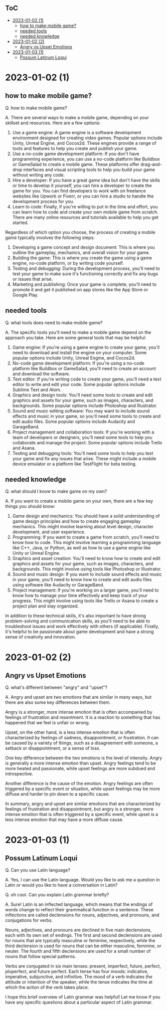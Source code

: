 ## ToC
- [2023-01-02 (1)](#2023-01-02-1)
  - [how to make mobile game?](#how-to-make-mobile-game)
  - [needed tools](#needed-tools)
  - [needed knowledge](#needed-knowledge)
- [2023-01-02 (2)](#2023-01-02-2)
  - [Angry vs Upset Emotions](#angry-vs-upset-emotions)
- [2023-01-03 (1)](#2023-01-03-1)
  - [Possum Latinum Loqui](#possum-latinum-loqui)

# 2023-01-02 (1)
## how to make mobile game?
Q. how to make mobile game?  
  
A. There are several ways to make a mobile game, depending on your skillset and resources. Here are a few options:  
  
1. Use a game engine: A game engine is a software development environment designed for creating video games. Popular options include Unity, Unreal Engine, and Cocos2d. These engines provide a range of tools and features to help you create and publish your game.  
2. Use a no-code game development platform: If you don't have programming experience, you can use a no-code platform like Buildbox or GameSalad to create a mobile game. These platforms offer drag-and-drop interfaces and visual scripting tools to help you build your game without writing any code.  
3. Hire a developer: If you have a great game idea but don't have the skills or time to develop it yourself, you can hire a developer to create the game for you. You can find developers to work with on freelance websites like Upwork or Fiverr, or you can hire a studio to handle the development process for you.  
4. Learn to code: Finally, if you're willing to put in the time and effort, you can learn how to code and create your own mobile game from scratch. There are many online resources and tutorials available to help you get started.  
  
Regardless of which option you choose, the process of creating a mobile game typically involves the following steps:  
1. Developing a game concept and design document: This is where you outline the gameplay, mechanics, and overall vision for your game.  
2. Building the game: This is where you create the game using a game engine, no-code platform, or by writing code yourself.  
3. Testing and debugging: During the development process, you'll need to test your game to make sure it's functioning correctly and fix any bugs or issues that arise.  
4. Marketing and publishing: Once your game is complete, you'll need to promote it and get it published on app stores like the App Store or Google Play.  

## needed tools
Q. what tools does need to make mobile game?  
  
A. The specific tools you'll need to make a mobile game depend on the approach you take. Here are some general tools that may be helpful:  
  
1. Game engine: If you're using a game engine to create your game, you'll need to download and install the engine on your computer. Some popular options include Unity, Unreal Engine, and Cocos2d.
2. No-code game development platform: If you're using a no-code platform like Buildbox or GameSalad, you'll need to create an account and download the software.
3. Text editor: If you're writing code to create your game, you'll need a text editor to write and edit your code. Some popular options include Sublime Text and Atom.
4. Graphics and design tools: You'll need some tools to create and edit graphics and assets for your game, such as images, characters, and backgrounds. Some popular options include Photoshop and Illustrator.
5. Sound and music editing software: You may want to include sound effects and music in your game, so you'll need some tools to create and edit audio files. Some popular options include Audacity and GarageBand.
6. Project management and collaboration tools: If you're working with a team of developers or designers, you'll need some tools to help you collaborate and manage the project. Some popular options include Trello and Asana.
7. Testing and debugging tools: You'll need some tools to help you test your game and fix any issues that arise. These might include a mobile device emulator or a platform like TestFlight for beta testing.

## needed knowledge
Q. what should I know to make game on my own?  
  
A. If you want to create a mobile game on your own, there are a few key things you should know:  
  
1. Game design and mechanics: You should have a solid understanding of game design principles and how to create engaging gameplay mechanics. This might involve learning about level design, character development, and user experience.
2. Programming: If you want to create a game from scratch, you'll need to know how to code. This might involve learning a programming language like C++, Java, or Python, as well as how to use a game engine like Unity or Unreal Engine.
3. Graphics and asset creation: You'll need to know how to create and edit graphics and assets for your game, such as images, characters, and backgrounds. This might involve using tools like Photoshop or Illustrator.
4. Sound and music design: If you want to include sound effects and music in your game, you'll need to know how to create and edit audio files using software like Audacity or GarageBand.
5. Project management: If you're working on a larger game, you'll need to know how to manage your time effectively and keep track of your progress. This might involve using tools like Trello or Asana to create a project plan and stay organized.
  
In addition to these technical skills, it's also important to have strong problem-solving and communication skills, as you'll need to be able to troubleshoot issues and work effectively with others (if applicable). Finally, it's helpful to be passionate about game development and have a strong sense of creativity and innovation.

# 2023-01-02 (2)
## Angry vs Upset Emotions
Q. what's different between "angry" and "upset"?  
  
A. Angry and upset are two emotions that are similar in many ways, but there are also some key differences between them.  
  
Angry is a stronger, more intense emotion that is often accompanied by feelings of frustration and resentment. It is a reaction to something that has happened that we feel is unfair or wrong.  
  
Upset, on the other hand, is a less intense emotion that is often characterized by feelings of sadness, disappointment, or frustration. It can be caused by a variety of things, such as a disagreement with someone, a setback or disappointment, or a sense of loss.  
  
One key difference between the two emotions is the level of intensity. Angry is generally a more intense emotion than upset. Angry feelings tend to be more heated and passionate, while upset feelings are more subdued and introspective.  
  
Another difference is the cause of the emotion. Angry feelings are often triggered by a specific event or situation, while upset feelings may be more diffuse and harder to pin down to a specific cause.  
  
In summary, angry and upset are similar emotions that are characterized by feelings of frustration and disappointment, but angry is a stronger, more intense emotion that is often triggered by a specific event, while upset is a less intense emotion that may have a more diffuse cause.  

# 2023-01-03 (1)
## Possum Latinum Loqui
Q. Can you use Latin language?  
  
A. Yes, I can use the Latin language. Would you like to ask me a question in Latin or would you like to have a conversation in Latin?  
  
Q. oh cool. Can you explain Latin grammar briefly?  
  
A. Sure! Latin is an inflected language, which means that the endings of words change to reflect their grammatical function in a sentence. These inflections are called declensions for nouns, adjectives, and pronouns, and conjugations for verbs.  
  
Nouns, adjectives, and pronouns are declined in five main declensions, each with its own set of endings. The first and second declensions are used for nouns that are typically masculine or feminine, respectively, while the third declension is used for nouns that can be either masculine, feminine, or neuter. The fourth and fifth declensions are used for a small number of nouns that follow special patterns.  
  
Verbs are conjugated in six main tenses: present, imperfect, future, perfect, pluperfect, and future perfect. Each tense has four moods: indicative, imperative, subjunctive, and infinitive. The mood of a verb indicates the attitude or intention of the speaker, while the tense indicates the time at which the action of the verb takes place.  
  
I hope this brief overview of Latin grammar was helpful! Let me know if you have any specific questions about a particular aspect of Latin grammar.  